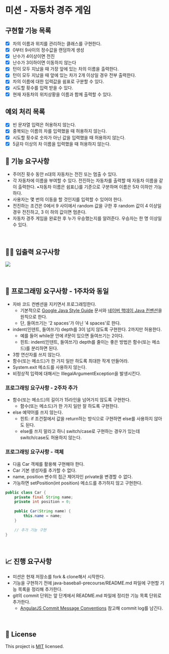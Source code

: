 # 미션 - 자동차 경주 게임

## 구현할 기능 목록 
- [x] 차의 이름과 위치를 관리하는 클래스를 구현한다.
- [x] 0부터 9사이의 정수값을 랜덤하게 생성
- [x] 난수가 4이상이면 전진
- [x] 난수가 3이하이면 이동하지 않는다
- [x] 턴이 모두 지났을 때 가장 앞에 있는 차의 이름을 출력한다.
- [x] 턴이 모두 지났을 때 앞에 있는 차가 2개 이상일 경우 전부 출력한다.
- [x] 차의 이름에 대한 입력값을 쉼표로 구분할 수 있다.
- [x] 시도할 횟수를 입력 받을 수 있다.  
- [x] 현재 자동차의 위치상황을 이름과 함께 출력할 수 있다.

## 예외 처리 목록
- [x] 빈 문자열 입력은 허용하지 않는다.
- [x] 중복되는 이름의 차를 입력했을 때 허용하지 않는다.
- [x] 시도할 횟수로 숫자가 아닌 값을 입력했을 때 허용하지 않는다.
- [x] 5글자 이상의 차 이름을 입력했을 때 허용하지 않는다.

## 🚀 기능 요구사항

- 주어진 횟수 동안 n대의 자동차는 전진 또는 멈출 수 있다.
- 각 자동차에 이름을 부여할 수 있다. 전진하는 자동차를 출력할 때 자동차 이름을 같이 출력한다. •자동차 이름은 쉼표(,)를 기준으로 구분하며 이름은 5자 이하만 가능하다.
- 사용자는 몇 번의 이동을 할 것인지를 입력할 수 있어야 한다.
- 전진하는 조건은 0에서 9 사이에서 random 값을 구한 후 random 값이 4 이상일 경우 전진하고, 3 이
하의 값이면 멈춘다.
- 자동차 경주 게임을 완료한 후 누가 우승했는지를 알려준다. 우승자는 한 명 이상일 수 있다.

<br>

## ✍🏻 입출력 요구사항

![](./image/racingcar-img.png)

<br>

## 🎱 프로그래밍 요구사항 - 1주차와 동일
- 자바 코드 컨벤션을 지키면서 프로그래밍한다.
    - 기본적으로 [Google Java Style Guide](https://google.github.io/styleguide/javaguide.html) 문서와 [네이버 핵데이 Java 컨벤션](https://naver.github.io/hackday-conventions-java/)을 원칙으로 한다.
    - 단, 들여쓰기는 '2 spaces'가 아닌 '4 spaces'로 한다.
- indent(인덴트, 들여쓰기) depth를 3이 넘지 않도록 구현한다. 2까지만 허용한다.
    - 예를 들어 while문 안에 if문이 있으면 들여쓰기는 2이다.
    - 힌트: indent(인덴트, 들여쓰기) depth를 줄이는 좋은 방법은 함수(또는 메소드)를 분리하면 된다.
- 3항 연산자를 쓰지 않는다.
- 함수(또는 메소드)가 한 가지 일만 하도록 최대한 작게 만들어라.
- System.exit 메소드를 사용하지 않는다.
- 비정상적 입력에 대해서는 IllegalArgumentException을 발생시킨다.

### 프로그래밍 요구사항 - 2주차 추가
- 함수(또는 메소드)의 길이가 15라인을 넘어가지 않도록 구현한다. 
    - 함수(또는 메소드)가 한 가지 일만 잘 하도록 구현한다.
- else 예약어를 쓰지 않는다.
    - 힌트: if 조건절에서 값을 return하는 방식으로 구현하면 else를 사용하지 않아도 된다.
    - else를 쓰지 말라고 하니 switch/case로 구현하는 경우가 있는데 switch/case도 허용하지 않는다.

### 프로그래밍 요구사항 - 객체
- 다음 Car 객체를 활용해 구현해야 한다. 
- Car 기본 생성자를 추가할 수 없다. 
- name, position 변수의 접근 제어자인 private을 변경할 수 없다. 
- 가능하면 setPosition(int position) 메소드를 추가하지 않고 구현한다.

```java
public class Car {
    private final String name;
    private int position = 0;
    
    public Car(String name) {
        this.name = name;
    }
    
    // 추가 기능 구현
}
```

<br>

## 📈 진행 요구사항
- 미션은 현재 저장소를 fork & clone해서 시작한다.
- 기능을 구현하기 전에 java-baseball-precourse/README.md 파일에 구현할 기능 목록을 정리해 추가한다.
- git의 commit 단위는 앞 단계에서 README.md 파일에 정리한 기능 목록 단위로 추가한다.
    - [AngularJS Commit Message Conventions](https://gist.github.com/stephenparish/9941e89d80e2bc58a153) 참고해 commit log를 남긴다.

<br>

## 📝 License

This project is [MIT](https://github.com/woowacourse/java-baseball-precourse/blob/master/LICENSE) licensed.
